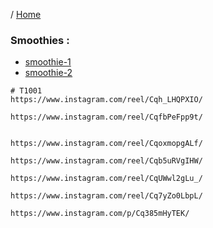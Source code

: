 / [Home](index.md)

### Smoothies :

  * [smoothie-1](smoothie-1.md)
  * [smoothie-2](smoothie-2.md)


```
# T1001 
https://www.instagram.com/reel/Cqh_LHQPXIO/

https://www.instagram.com/reel/CqfbPeFpp9t/


https://www.instagram.com/reel/CqoxmopgALf/

https://www.instagram.com/reel/Cqb5uRVgIHW/

https://www.instagram.com/reel/CqUWwl2gLu_/

https://www.instagram.com/reel/Cq7yZo0LbpL/

https://www.instagram.com/p/Cq385mHyTEK/
```